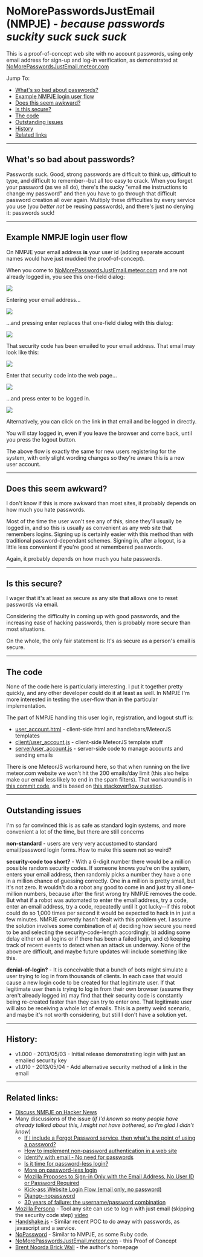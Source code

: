 NoMorePasswordsJustEmail (NMPJE) - _because passwords suckity suck suck suck_
========================

This is a proof-of-concept web site with no account passwords, using only email address for
sign-up and log-in verification, as demonstrated at [NoMorePasswordsJustEmail.meteor.com](https://NoMorePasswordsJustEmail.meteor.com/)

Jump To:

* [What's so bad about passwords?](#whats-so-bad)
* [Example NMPJE login user flow](#example-flow)
* [Does this seem awkward?](#awkward)
* [Is this secure?](#is-secure)
* [The code](#code)
* [Outstanding issues](#issues)
* [History](#history)
* [Related links](#links)

------------------------------------------------------------------------------

<a name="whats-so-bad"></a>
## What's so bad about passwords?

Passwords suck. Good, strong passwords are difficult to think up,
difficult to type,
and difficult to remember--but all too easy to crack.
When you forget your password (as we all do), there's the sucky "email me instructions to
change my password" and then you have to go through that difficult password creation all over again.
Multiply these difficulties by every service you use (you _better not_ be reusing passwords), and there's
just no denying it: passwords suck!

------------------------------------------------------------------------------

<a name="example-flow"></a>
## Example NMPJE login user flow

On NMPJE your email address **is** your user id (adding separate account names would have just muddied
the proof-of-concept).

When you come to [NoMorePasswordsJustEmail.meteor.com](https://nomorepasswordsjustemail.meteor.com/) and are not already logged in, you see this one-field dialog:

![](http://dl.dropboxusercontent.com/u/41075/NoMorePasswordsJustEmail/get_email.png)

Entering your email address...

![](http://dl.dropboxusercontent.com/u/41075/NoMorePasswordsJustEmail/enter_email.png)

...and pressing enter replaces that one-field dialog with this dialog:

![](http://dl.dropboxusercontent.com/u/41075/NoMorePasswordsJustEmail/get_code.png)

That security code has been emailed to your email address. That email may look like this:

![](http://dl.dropboxusercontent.com/u/41075/NoMorePasswordsJustEmail/email.png)

Enter that security code into the web page...

![](http://dl.dropboxusercontent.com/u/41075/NoMorePasswordsJustEmail/enter_code.png)

...and press enter to be logged in.

![](http://dl.dropboxusercontent.com/u/41075/NoMorePasswordsJustEmail/logged_in.png)

Alternatively, you can click on the link in that email and be logged in directly.

You will stay logged in, even if you leave the browser and come back, until you press
the logout button.

The above flow is exactly the same for new users registering for the system, with only slight
wording changes so they're aware this is a new user account.

------------------------------------------------------------------------------

<a name="awkward"></a>
## Does this seem awkward?

I don't know if this is more awkward than most sites, it probably depends on how much you hate passwords.

Most of the time the user won't see any of this, since they'll usually be logged in, and so this
is usually as convenient as any web site that remembers logins. Signing up is certainly easier
with this method than with traditional password-dependant
schemes. Signing in, after a logout, is a little less convenient if you're good at remembered
passwords.

Again, it probably depends on how much you hate passwords.

------------------------------------------------------------------------------

<a name="is-secure"></a>
## Is this secure?

I wager that it's at least as secure as any site that allows one to reset passwords via email.

Considering the difficulty in coming up with good passwords, and the increasing ease of hacking
passwords, then is probably more secure than most situations.

On the whole, the only fair statement is: It's as secure as a person's email is secure.

------------------------------------------------------------------------------

<a name="code"></a>
## The code

None of the code here is particularly interesting. I put it together pretty quickly, and any
other developer could do it at least as well. In NMPJE I'm more interested in testing the
user-flow than in the particular implementation.

The part of NMPJE handling this user login, registration, and logout stuff is:

* [user_account.html](https://github.com/BrentNoorda/NoMorePasswordsJustEmail/blob/master/client/user_account/user_account.html) -
client-side html and handlebars/MeteorJS templates
* [client/user_account.js](https://github.com/BrentNoorda/NoMorePasswordsJustEmail/blob/master/client/user_account/user_account.js) -
client-side MeteorJS template stuff
* [server/user_account.js](https://github.com/BrentNoorda/NoMorePasswordsJustEmail/blob/master/server/user_account.js) -
server-side code to manage accounts and sending emails

There is one MeteorJS workaround here, so that when running on the live meteor.com website we won't hit
the 200 emails/day limit (this also helps make our email less likely to end in the spam filters). That workaround
is in [this commit code](https://github.com/BrentNoorda/NoMorePasswordsJustEmail/commit/381a994513ba71a0dc7c21d1019f439b382cf5ca),
 and is based on [this stackoverflow question](http://stackoverflow.com/questions/20337309/meteor-deploy-mail-url-not-being-set).

------------------------------------------------------------------------------

<a name="issues"></a>
## Outstanding issues

I'm so far convinced this is as safe as standard login systems, and more convenient a lot of
the time, but there are still concerns

**non-standard** - users are very very accustomed to standard email/password login forms. How to make
this seem not so weird?

**security-code too short?** - With a 6-digit number there would be a million possible random security
codes. If someone knows you're on the system, enters your email address, then randomly picks a number they
have a one in a million chance of guessing correctly. One in a million is pretty small, but it's
not zero. It wouldn't do a robot any good to come in and just try all one-million numbers, because
after the first wrong try NMPJE removes the code. But what if a robot was automated to enter the email
address, try a code, enter an email address, try a code, repeatedly until it got lucky--if this robot
could do so 1,000 times per second it would be expected to hack in in just a few minutes. NMPJE currently
hasn't dealt with this problem yet. I assume the solution involves some combination of a) deciding how
secure you need to be and selecting the security-code-length accordingly, b) adding some delay either
on all logins or if there has been a failed login, and c) keeping track of recent events to detect
when an attack us underway. None of the above are difficult, and maybe future updates will include
something like this.

**denial-of-login?** - It is conceivable that a bunch of bots might simulate a user trying to log
in from thousands of clients. In each case that would cause a new login code to be created for that
legitimate user. If that legitimate user then is trying to log in from their own browser (assume they
aren't already logged in) may find that their security code is constantly being re-created faster than
they can try to enter one. That legitimate user will also be receiving a whole lot of emails. This is
a pretty weird scenario, and maybe it's not worth considering, but still I don't have a solution yet.

------------------------------------------------------------------------------

<a name="history"></a>
## History:

* v1.000 - 2013/05/03 - Initial release demonstrating login with just an emailed security key
* v1.010 - 2013/05/04 - Add alternative security method of a link in the email

------------------------------------------------------------------------------

<a name="links"></a>
## Related links:

* [Discuss NMPJE on Hacker News](https://news.ycombinator.com/item?id=6847720)
* Many discussions of the issue (_if I'd known so many people have already talked about this, I might not have bothered, so I'm glad I didn't know_)
    - [If I include a Forgot Password service, then what's the point of using a password?](http://security.stackexchange.com/questions/12828/if-i-include-a-forgot-password-service-then-whats-the-point-of-using-a-passwor)
    - [How to implement non-password authentication in a web site](http://security.stackexchange.com/questions/4009/how-to-implement-non-password-authentication-in-a-web-site)
    - [Identify with email - No need for passwords](https://medium.com/p/d6509aa3c60b)
    - [Is it time for password-less login?](http://notes.xoxco.com/post/27999787765/is-it-time-for-password-less-login)
    - [More on password-less login](http://notes.xoxco.com/post/28288684632/more-on-password-less-login)
    - [Mozilla Proposes to Sign-in Only with the Email Address, No User ID or Password Required](http://www.infoq.com/news/2011/07/BrowserID)
    - [Kick-ass Website Login Flow (email only, no password)](http://www.therealtomrose.com/kick-ass-website-login-flow-email-only-no-password/)
    - [Django-nopassword](http://relekang.github.io/django-nopassword/)
    - [30 years of failure: the username/password combination](http://arstechnica.com/business/2009/10/30-years-of-failure-the-user-namepassword-combination/)
* [Mozilla Persona](https://login.persona.org/) - Tool any site can use to login with just email (skipping the security code step) [video](https://www.youtube.com/watch?v=nJff23UdNAI)
* [Handshake.js](http://sendgrid.com/blog/lets-deprecate-password-email-authentication/) - Similar recent POC to do away with passwords, as javascript and a service.
* [NoPassword](http://nopassword.alexsmolen.com/) - Similar to NMPJE, as some Ruby code.
* [NoMorePasswordsJustEmail.meteor.com](https://NoMorePasswordsJustEmail.meteor.com/) - this Proof of Concept
* [Brent Noorda Brick Wall](http://www.brent-noorda.com/) - the author's homepage
